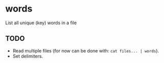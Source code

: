 # words

List all unique (key) words in a file

## TODO

- Read multiple files (for now can be done with: `cat files... | words`).
- Set delimiters.
